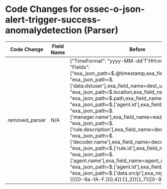 # Code Changes for ossec-o-json-alert-trigger-success-anomalydetection (Parser)

| Code Change | Field Name | Before | After |
|-------------|------------|--------|-------|
| removed_parser | N/A | {"TimeFormat": "yyyy-MM-dd'T'HH:mm:ss.SSSZ", "Fields": ["exa_json_path=$.@timestamp,exa_field_name=time", "exa_json_path=$.['data.dstuser'],exa_field_name=dest_user", "exa_json_path=$.location,exa_field_name=log_location", "exa_json_path=$.path,exa_field_name=log_path", "exa_json_path=$.['agent.id'],exa_field_name=agent_id", "exa_json_path=$.['manager.name'],exa_field_name=wazuh_manager", "exa_json_path=$.['rule.description'],exa_field_name=description", "exa_json_path=$.['decoder.name'],exa_field_name=decoder_name", "exa_json_path=$.['rule.id'],exa_field_name=rule_id", "exa_json_path=$.['agent.name'],exa_field_name=agent_name", "exa_json_path=$.['agent.id'],exa_field_name=agent_id", "exa_json_path=$.['data.srcip'],exa_regex=({src_ip}((([0-9a-fA-F.]{0,4}):{1,2}){1,7}([0-9a-fA-F]){0,4})|(((25[0-5]|(2[0-4]|1\d|[0-9]|)\d)\.?\b){4}))(:({src_port}\d+))?", "exa_json_path=$.['data.status'],exa_field_name=result", "exa_json_path=$.['data.data'],exa_field_name=data", "exa_json_path=$.['predecoder.hostname'],exa_field_name=host", "exa_json_path=$.['data.system_name'],exa_field_name=host", "exa_json_path=$.['pg.destination.site.name'],exa_field_name=additional_info", "exa_json_path=$.['rule.description'],exa_field_name=alert_type", "exa_json_path=$.['data.title'],exa_field_name=alert_name", "exa_json_path=$.['agent.labels.network.ipv4.primary'],exa_regex=({src_ip}((([0-9a-fA-F.]{0,4}):{1,2}){1,7}([0-9a-fA-F]){0,4})|(((25[0-5]|(2[0-4]|1\d|[0-9]|)\d)\.?\b){4}))(:({src_port}\d+))?", "exa_json_path=$.['agent.labels.agent_hostname'],exa_field_name=src_host"], "DupFields": ["description->event_name"], "Name": "ossec-o-json-alert-trigger-success-anomalydetection", "Vendor": "OSSEC", "Product": "OSSEC", "ExtractionType": "json", "Conditions": ["\"pg.alert_name\":\"Host-based anomaly detection event (rootcheck).", "ossec", "Wazuh"], "ParserVersion": "v1.0.0"} | N/A |